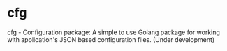 # cfg
cfg - Configuration package: A simple to use Golang package for working with application's JSON based configuration files.
(Under development)
